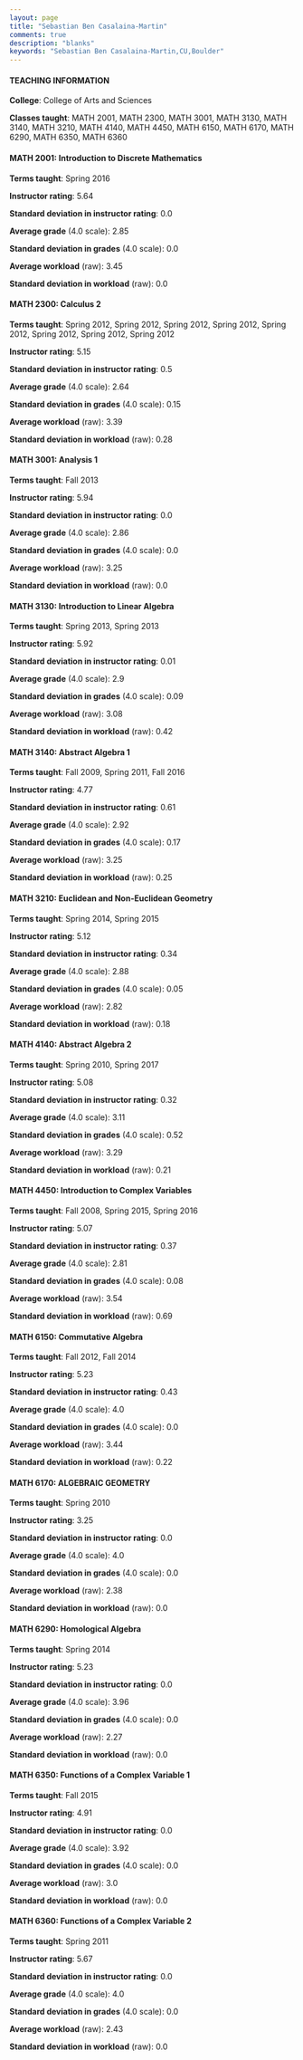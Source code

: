 ```yaml
---
layout: page
title: "Sebastian Ben Casalaina-Martin" 
comments: true
description: "blanks"
keywords: "Sebastian Ben Casalaina-Martin,CU,Boulder"
---
```

<head>
<script src="https://ajax.googleapis.com/ajax/libs/jquery/2.1.3/jquery.min.js"></script>
<script src="https://dl.dropboxusercontent.com/s/pc42nxpaw1ea4o9/highcharts.js?dl=0"></script>
<!-- <script src="../assets/js/highcharts.js"></script> -->
<style type="text/css">@font-face {
	font-family: "Bebas Neue";
	src: url(https://www.filehosting.org/file/details/544349/BebasNeue Regular.otf) format("opentype");
	}
	h1.Bebas { 
		font-family: "Bebas Neue", Verdana, Tahoma;
	}
</style>
</head>
	   
#### TEACHING INFORMATION

**College**: College of Arts and Sciences

**Classes taught**: MATH 2001, MATH 2300, MATH 3001, MATH 3130, MATH 3140, MATH 3210, MATH 4140, MATH 4450, MATH 6150, MATH 6170, MATH 6290, MATH 6350, MATH 6360

#### MATH 2001: Introduction to Discrete Mathematics

**Terms taught**: Spring 2016

**Instructor rating**: 5.64

**Standard deviation in instructor rating**: 0.0

**Average grade** (4.0 scale): 2.85

**Standard deviation in grades** (4.0 scale): 0.0

**Average workload** (raw): 3.45

**Standard deviation in workload** (raw): 0.0

#### MATH 2300: Calculus 2

**Terms taught**: Spring 2012, Spring 2012, Spring 2012, Spring 2012, Spring 2012, Spring 2012, Spring 2012, Spring 2012

**Instructor rating**: 5.15

**Standard deviation in instructor rating**: 0.5

**Average grade** (4.0 scale): 2.64

**Standard deviation in grades** (4.0 scale): 0.15

**Average workload** (raw): 3.39

**Standard deviation in workload** (raw): 0.28

#### MATH 3001: Analysis 1

**Terms taught**: Fall 2013

**Instructor rating**: 5.94

**Standard deviation in instructor rating**: 0.0

**Average grade** (4.0 scale): 2.86

**Standard deviation in grades** (4.0 scale): 0.0

**Average workload** (raw): 3.25

**Standard deviation in workload** (raw): 0.0

#### MATH 3130: Introduction to Linear Algebra

**Terms taught**: Spring 2013, Spring 2013

**Instructor rating**: 5.92

**Standard deviation in instructor rating**: 0.01

**Average grade** (4.0 scale): 2.9

**Standard deviation in grades** (4.0 scale): 0.09

**Average workload** (raw): 3.08

**Standard deviation in workload** (raw): 0.42

#### MATH 3140: Abstract Algebra 1

**Terms taught**: Fall 2009, Spring 2011, Fall 2016

**Instructor rating**: 4.77

**Standard deviation in instructor rating**: 0.61

**Average grade** (4.0 scale): 2.92

**Standard deviation in grades** (4.0 scale): 0.17

**Average workload** (raw): 3.25

**Standard deviation in workload** (raw): 0.25

#### MATH 3210: Euclidean and Non-Euclidean Geometry

**Terms taught**: Spring 2014, Spring 2015

**Instructor rating**: 5.12

**Standard deviation in instructor rating**: 0.34

**Average grade** (4.0 scale): 2.88

**Standard deviation in grades** (4.0 scale): 0.05

**Average workload** (raw): 2.82

**Standard deviation in workload** (raw): 0.18

#### MATH 4140: Abstract Algebra 2

**Terms taught**: Spring 2010, Spring 2017

**Instructor rating**: 5.08

**Standard deviation in instructor rating**: 0.32

**Average grade** (4.0 scale): 3.11

**Standard deviation in grades** (4.0 scale): 0.52

**Average workload** (raw): 3.29

**Standard deviation in workload** (raw): 0.21

#### MATH 4450: Introduction to Complex Variables

**Terms taught**: Fall 2008, Spring 2015, Spring 2016

**Instructor rating**: 5.07

**Standard deviation in instructor rating**: 0.37

**Average grade** (4.0 scale): 2.81

**Standard deviation in grades** (4.0 scale): 0.08

**Average workload** (raw): 3.54

**Standard deviation in workload** (raw): 0.69

#### MATH 6150: Commutative Algebra

**Terms taught**: Fall 2012, Fall 2014

**Instructor rating**: 5.23

**Standard deviation in instructor rating**: 0.43

**Average grade** (4.0 scale): 4.0

**Standard deviation in grades** (4.0 scale): 0.0

**Average workload** (raw): 3.44

**Standard deviation in workload** (raw): 0.22

#### MATH 6170: ALGEBRAIC GEOMETRY

**Terms taught**: Spring 2010

**Instructor rating**: 3.25

**Standard deviation in instructor rating**: 0.0

**Average grade** (4.0 scale): 4.0

**Standard deviation in grades** (4.0 scale): 0.0

**Average workload** (raw): 2.38

**Standard deviation in workload** (raw): 0.0

#### MATH 6290: Homological Algebra

**Terms taught**: Spring 2014

**Instructor rating**: 5.23

**Standard deviation in instructor rating**: 0.0

**Average grade** (4.0 scale): 3.96

**Standard deviation in grades** (4.0 scale): 0.0

**Average workload** (raw): 2.27

**Standard deviation in workload** (raw): 0.0

#### MATH 6350: Functions of a Complex Variable 1

**Terms taught**: Fall 2015

**Instructor rating**: 4.91

**Standard deviation in instructor rating**: 0.0

**Average grade** (4.0 scale): 3.92

**Standard deviation in grades** (4.0 scale): 0.0

**Average workload** (raw): 3.0

**Standard deviation in workload** (raw): 0.0

#### MATH 6360: Functions of a Complex Variable 2

**Terms taught**: Spring 2011

**Instructor rating**: 5.67

**Standard deviation in instructor rating**: 0.0

**Average grade** (4.0 scale): 4.0

**Standard deviation in grades** (4.0 scale): 0.0

**Average workload** (raw): 2.43

**Standard deviation in workload** (raw): 0.0


